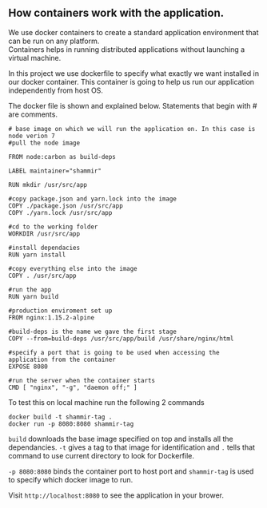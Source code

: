 ## How containers work with the application.

We use docker containers to create a standard application environment that can be run on any platform.  
Containers helps in running distributed applications without launching a virtual machine.

In this project we use dockerfile to specify what exactly we want installed in our docker container. This container is going to help us run our application independently from host OS.

The docker file is shown and explained below. Statements that begin with # are comments.

```
# base image on which we will run the application on. In this case is node verion 7
#pull the node image

FROM node:carbon as build-deps

LABEL maintainer="shammir"

RUN mkdir /usr/src/app

#copy package.json and yarn.lock into the image
COPY ./package.json /usr/src/app
COPY ./yarn.lock /usr/src/app

#cd to the working folder
WORKDIR /usr/src/app

#install dependacies
RUN yarn install

#copy everything else into the image
COPY . /usr/src/app

#run the app
RUN yarn build

#production enviroment set up
FROM nginx:1.15.2-alpine

#build-deps is the name we gave the first stage
COPY --from=build-deps /usr/src/app/build /usr/share/nginx/html

#specify a port that is going to be used when accessing the application from the container
EXPOSE 8080

#run the server when the container starts
CMD [ "nginx", "-g", "daemon off;" ]
```

To test this on local machine run the following 2 commands

```
docker build -t shammir-tag .
docker run -p 8080:8080 shammir-tag
```

`build` downloads the base image specified on top and installs all the dependancies.
`-t` gives a tag to that image for identification and `.` tells that command to use current directory to look for Dockerfile.  

`-p 8080:8080` binds the container port to host port and `shammir-tag` is used to specify which docker image to run.

Visit `http://localhost:8080` to see the application in your brower.
